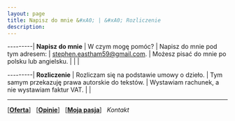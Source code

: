 ```yaml
---
layout: page
title: Napisz do mnie &#xA0; | &#xA0; Rozliczenie
description: 
---
```

---------|
__Napisz do mnie__ |
W czym mogę pomóc? |
Napisz do mnie pod tym adresem: |
<stephen.eastham59@gmail.com>. |
Możesz pisać do mnie po polsku lub angielsku. |
| 
|


---------|
__Rozliczenie__ | 
Rozliczam się na podstawie umowy o dzieło. |
Tym samym przekazuję prawa autorskie do tekstów. |
Wystawiam rachunek, a nie wystawiam faktur VAT. |
|

---
[[__Oferta__](https://smoothenglish.com)] &#xA0;  [[__Opinie__](../pages/opinie.html)] &#xA0;  [[__Moja pasja__](../pages/pasja.html)]  &#xA0;  _Kontakt_